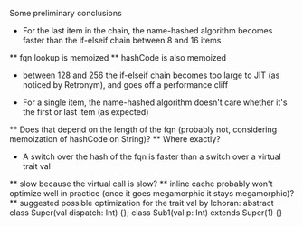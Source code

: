 Some preliminary conclusions

* For the last item in the chain, the name-hashed algorithm becomes faster than the if-elseif chain between 8 and 16 items

** fqn lookup is memoized
** hashCode is also memoized

* between 128 and 256 the if-elseif chain becomes too large to JIT (as noticed by Retronym), and goes off a performance cliff

* For a single item, the name-hashed algorithm doesn't care whether it's the first or last item (as expected)



** Does that depend on the length of the fqn (probably not, considering memoization of hashCode on String)?
** Where exactly?

* A switch over the hash of the fqn is faster than a switch over a virtual trait val

** slow because the virtual call is slow?
** inline cache probably won't optimize well in practice (once it goes megamorphic it stays megamorphic)?
** suggested possible optimization for the trait val by Ichoran: abstract class Super(val dispatch: Int) {}; class Sub1(val p: Int) extends Super(1) {}


